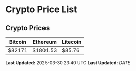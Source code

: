 # Crypto Price List

## Crypto Prices
| Bitcoin | Ethereum | Litecoin |
| ------- | -------- | -------- |
| $82171 | $1801.53 | $85.76 |
**Last Updated:** 2025-03-30 23:40 UTC
**Last Updated:** $DATE$
